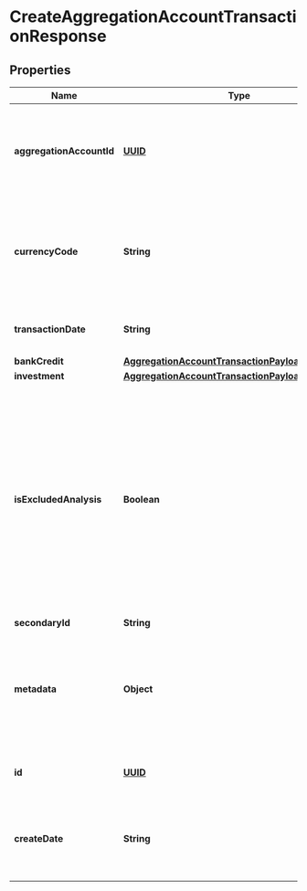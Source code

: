 
# CreateAggregationAccountTransactionResponse

## Properties
Name | Type | Description | Notes
------------ | ------------- | ------------- | -------------
**aggregationAccountId** | [**UUID**](UUID.md) | The ID of the aggregation account to which the transaction record belongs | 
**currencyCode** | **String** | Alphabetic currency code for the currency of the transaction, limited to 3 characters | 
**transactionDate** | **String** | The date the transaction took place | 
**bankCredit** | [**AggregationAccountTransactionPayloadBankCredit**](AggregationAccountTransactionPayloadBankCredit.md) |  |  [optional]
**investment** | [**AggregationAccountTransactionPayloadInvestment**](AggregationAccountTransactionPayloadInvestment.md) |  |  [optional]
**isExcludedAnalysis** | **Boolean** | Indicates if this transaction will be excluded from any spending or income analysis done in Proton tools. Defaults to “false” which indicates it will not be excluded from Proton analyses |  [optional]
**secondaryId** | **String** |  |  [optional]
**metadata** | **Object** | Custom information associated with the aggregation account transaction in the format key:value |  [optional]
**id** | [**UUID**](UUID.md) | ID of the aggregation account transaction |  [optional]
**createDate** | **String** | Datetime the aggregation account transaction was created |  [optional]



